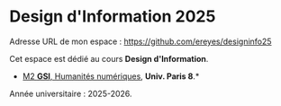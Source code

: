 # Design d'Information 2025

Adresse URL de mon espace : https://github.com/ereyes/designinfo25

Cet espace est dédié au cours **Design d'Information**.
* [M2 **GSI**, Humanités numériques](https://humanites-numeriques.univ-paris8.fr/-Master-GSI-), **Univ. Paris 8**.*

Année universitaire : 2025-2026.

